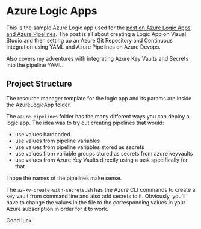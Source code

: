 # Azure Logic Apps

This is the sample Azure Logic app used for the [post on Azure Logic Apps and Azure Pipelines](https://www.softwarecraftsperson.com/posts/2021-06-12-az-logic-app-pipeline/). The post is all about creating a Logic App on Visual Studio and then setting up an Azure Git Repository and Continuous Integration using YAML and Azure Pipelines on Azure Devops.

Also covers my adventures with integrating Azure Key Vaults and Secrets into the pipeline YAML.

## Project Structure

The resource manager template for the logic app and its params are inside the AzureLogicApp folder.

The `azure-pipelines` folder has the many different ways you can deploy a logic app. The idea was to try out creating pipelines that would:

- use values hardcoded
- use values from pipeline variables
- use values from pipeline variables stored as secrets
- use values from variable groups stored as secrets from azure keyvaults
- use values from Azure Key Vaults directly using a task specifically for that

I hope the names of the pipelines make sense.

The `az-kv-create-with-secrets.sh` has the Azure CLI commands to create a key vault from command line and also add secrets to it. Obviously, you'll have to change the values in the file to the corresponding values in your Azure subscription in order for it to work.

Good luck.